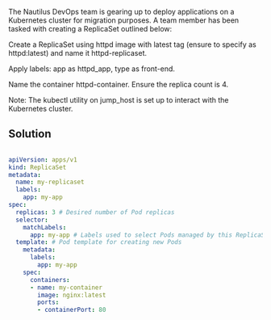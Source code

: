 The Nautilus DevOps team is gearing up to deploy applications on a Kubernetes cluster for migration purposes. A team member has been tasked with creating a ReplicaSet outlined below:

Create a ReplicaSet using httpd image with latest tag (ensure to specify as httpd:latest) and name it httpd-replicaset.

Apply labels: app as httpd_app, type as front-end.

Name the container httpd-container. Ensure the replica count is 4.

Note: The kubectl utility on jump_host is set up to interact with the Kubernetes cluster.

## Solution

```yaml

apiVersion: apps/v1
kind: ReplicaSet
metadata:
  name: my-replicaset
  labels:
    app: my-app
spec:
  replicas: 3 # Desired number of Pod replicas
  selector:
    matchLabels:
      app: my-app # Labels used to select Pods managed by this ReplicaSet
  template: # Pod template for creating new Pods
    metadata:
      labels:
        app: my-app
    spec:
      containers:
      - name: my-container
        image: nginx:latest
        ports:
        - containerPort: 80
```
